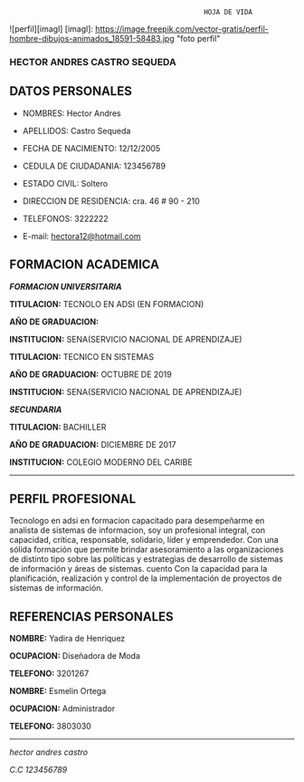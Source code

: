                                                     HOJA DE VIDA

![perfil][imagl]
[imagl]: https://image.freepik.com/vector-gratis/perfil-hombre-dibujos-animados_18591-58483.jpg "foto perfil"

### HECTOR ANDRES CASTRO SEQUEDA

## DATOS PERSONALES
* NOMBRES: Hector Andres
* APELLIDOS: Castro Sequeda
* FECHA DE NACIMIENTO: 12/12/2005
* CEDULA DE CIUDADANIA: 123456789
* ESTADO CIVIL: Soltero
* DIRECCION DE RESIDENCIA:
cra. 46 # 90 - 210

* TELEFONOS: 3222222
* E-mail: hectora12@hotmail.com


##                                               FORMACION ACADEMICA


***FORMACION UNIVERSITARIA***

**TITULACION:**                                     TECNOLO EN ADSI (EN FORMACION)

**AÑO DE GRADUACION:**                

**INSTITUCION:**                                    SENA(SERVICIO NACIONAL DE APRENDIZAJE)


**TITULACION:**                                     TECNICO EN SISTEMAS

**AÑO DE GRADUACION:**                              OCTUBRE DE 2019

**INSTITUCION:**                                    SENA(SERVICIO NACIONAL DE APRENDIZAJE)


***SECUNDARIA***

**TITULACION:**                                    BACHILLER

**AÑO DE GRADUACION:**                             DICIEMBRE DE 2017

**INSTITUCION:**                                   COLEGIO MODERNO DEL CARIBE

***

##                                               PERFIL PROFESIONAL
Tecnologo en adsi en formacion capacitado para desempeñarme en analista de sistemas de informacion, soy un profesional integral, con capacidad, crítica, responsable, solidario, líder y emprendedor. Con una sólida formación que permite brindar asesoramiento a las organizaciones de distinto tipo sobre las políticas y estrategias de desarrollo de sistemas de información y áreas de sistemas. cuento Con la capacidad para la planificación, realización y control de la implementación de proyectos de sistemas de información.


## REFERENCIAS PERSONALES

**NOMBRE:**                                        Yadira de Henriquez

**OCUPACION:**                                     Diseñadora de Moda

**TELEFONO:**                                      3201267


**NOMBRE:**                                        Esmelin Ortega

**OCUPACION:**                                     Administrador

**TELEFONO:**                                      3803030


***

*hector andres castro*

*C.C 123456789*
